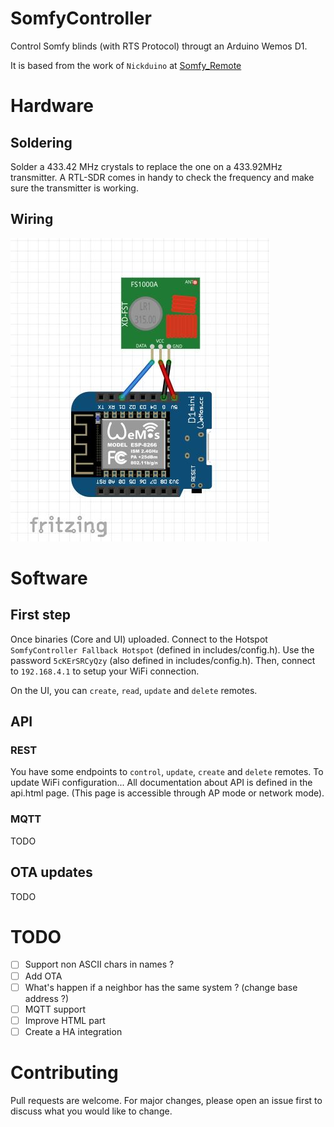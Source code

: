 # SomfyController
Control Somfy blinds (with RTS Protocol) througt an Arduino Wemos D1.

It is based from the work of `Nickduino` at [Somfy_Remote](https://github.com/Nickduino/Somfy_Remote)

# Hardware
## Soldering
Solder a 433.42 MHz crystals to replace the one on a 433.92MHz transmitter. A RTL-SDR comes in handy to check the frequency and make sure the transmitter is working.

## Wiring
![Wiring](./doc/wiring.jpg)

# Software
## First step
Once binaries (Core and UI) uploaded. Connect to the Hotspot `SomfyController Fallback Hotspot` (defined in includes/config.h). Use the password `5cKErSRCyQzy` (also defined in includes/config.h). Then, connect to `192.168.4.1` to setup your WiFi connection.

On the UI, you can `create`, `read`, `update` and `delete` remotes.

## API
### REST
You have some endpoints to `control`, `update`, `create` and `delete` remotes. To update WiFi configuration... All documentation about API is defined in the api.html page. (This page is accessible through AP mode or network mode).

### MQTT
TODO

## OTA updates
TODO

# TODO
- [ ] Support non ASCII chars in names ?
- [ ] Add OTA
- [ ] What's happen if a neighbor has the same system ? (change base address ?)
- [ ] MQTT support
- [ ] Improve HTML part
- [ ] Create a HA integration

# Contributing
Pull requests are welcome. For major changes, please open an issue first to discuss what you would like to change.
